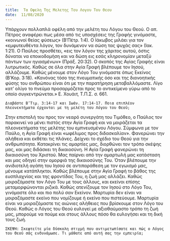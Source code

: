 ```yaml
---
title:  Τα Οφελη Της Μελετης Του Λογου Του Θεου
date:  11/08/2020
---
```


Υπάρχουν πολλαπλά οφέλη από την μελέτη του Λόγου του Θεού. Ο απ. Πέτρος αναφέρει πως μέσα από τις υποσχέσεις της Γραφής γινόμαστε, «κοινωνοί θείας φύσεως» (Β’Πέτρ. 1:4). Ο Ιάκωβος μιλάει για τον «εμφυτευθέντα λόγον, τον δυνάμενον να σώση τας ψυχάς σας» (Ιακ. 1:21). Ο Παύλος προσθέτει, «εις τον λόγον της χάριτος αυτού, όστις δύναται να εποικοδομήση και να δώση εις εσάς κληρονομίαν μεταξύ πάντων των ηγιασμένων» (Πράξ. 20:32). Ο σκοπός της Αγίας Γραφής είναι λυτρωτικός. Καθώς σε όλα στην Αγία Γραφή βλέπουμε τον Ιησού, αλλάζουμε. Καθώς μένουμε στον Λόγο Του γινόμαστε όπως Εκείνος (Β’Κορ. 3:18). «Κανόνας τόσο της πνευματικής όσο και της διανοητικής φύσης του ανθρώπου είναι ότι με την παρατήρηση μεταβαλλόμαστε. Λίγο κατ’ ολίγο το πνεύμα προσαρμόζεται προς το αντικείμενο γύρω από το οποίο συγκεντρώνεται.» Ε. Χουάιτ, Τ.Π.Σ. σ. 661.

`Διαβάστε Β’Τιμ. 3:14-17 και Ιωάν. 17:14-17. Ποια επιπλέον πλεονεκτήματα έρχονται με τη μελέτη του Λόγου του Θεού;`

Στην επιστολή του προς τον νεαρό συνεργάτη του Τιμόθεο, ο Παύλος τον παρακινεί να μένει πιστός στην Αγία Γραφή και να μοιράζεται τα πλεονεκτήματα της μελέτης του εμπνευσμένου Λόγου. Σύμφωνα με τον Παύλο, η Αγία Γραφή είναι «ωφέλιμος προς διδασκαλίαν». Φανερώνει την αλήθεια και εκθέτει τις πλάνες. Δείχνει το σχέδιο του Θεού για την ανθρωπότητα. Κατακρίνει τις αμαρτίες μας, διορθώνει τον τρόπο σκέψης μας, και μας διδάσκει τη δικαιοσύνη. Η Αγία Γραφή φανερώνει τη δικαιοσύνη του Χριστού. Μας παίρνει από την αμαρτωλή μας κατάσταση και μας οδηγεί στην ομορφιά της δικαιοσύνης Του. Όταν βλέπουμε την ανιδιοτελή αγάπη του Ιησού σε αντιπαράθεση με τον εγωισμό μας, μένουμε κατάπληκτοι. Καθώς βλέπουμε στην Αγία Γραφή το βάθος της ευσπλαχνίας και της φροντίδας Του, η ζωή μας αλλάζει. Καθώς μοιραζόμαστε τον Λόγο Του με τους άλλους, και εκείνοι επίσης μεταμορφώνονται ριζικά. Καθώς ατενίζουμε τον Ιησού στο Λόγο Του, γινόμαστε όλο και πιο πολύ σαν Εκείνον. Μαρτυρία δεν είναι να μοιραζόμαστε εκείνο που νομίζουμε ή εκείνο που πιστεύουμε. Μαρτυρία είναι να μοιραζόμαστε τις αιώνιες αλήθειες που βρίσκουμε στον Λόγο του Θεού. Καθώς ο Λόγος του Θεού ευλογεί με αξιοθαύμαστο τρόπο τη ζωή μας, μπορούμε να πούμε και στους άλλους πόσο θα ευλογήσει και τη δική τους ζωή.

`ΣΚΕΨΗ: Σκεφτείτε μία δύσκολη στιγμή που αντιμετωπίσατε και πώς ο Λόγος του Θεού σάς ενδυνάμωσε. Τι μάθατε από αυτή σας την εμπειρία;`